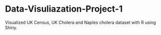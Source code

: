 # Data-Visuliazation-Project-1
Visualized UK Census, UK Cholera and Naples cholera dataset with R using Shiny.
